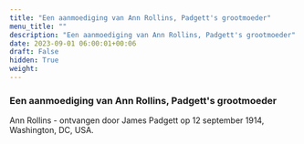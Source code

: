 ```yaml
---
title: "Een aanmoediging van Ann Rollins, Padgett's grootmoeder"
menu_title: ""
description: "Een aanmoediging van Ann Rollins, Padgett's grootmoeder"
date: 2023-09-01 06:00:01+00:06
draft: False
hidden: True
weight:
---
```

### Een aanmoediging van Ann Rollins, Padgett's grootmoeder

Ann Rollins - ontvangen door James Padgett op 12 september 1914, Washington, DC, USA.
